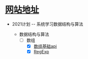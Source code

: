 # [网站地址](https://frontend-blog-drab.vercel.app/#/)

- 2021计划 -- 系统学习数据结构与算法
    
    - 数据结构与算法
        - [ ] 数组
            - [X] [数组基础api](/algorithm/arrary/数组基础api.md)
            - [X] [RegExp](/algorithm/RegExp/RegExp(正则表达式).md)
        <!-- - [ ] 链表
        - [ ] 二叉树
        - [ ] URLcache
        - [ ] 动态规划 -->
        